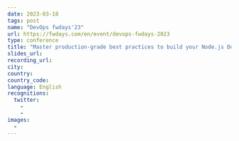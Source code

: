 ```yaml
---
date: 2023-03-18
tags: post
name: "DevOps fwdays'23"
url: https://fwdays.com/en/event/devops-fwdays-2023
type: conference
title: "Master production-grade best practices to build your Node.js Docker images"
slides_url:
recording_url: 
city: 
country: 
country_code:
language: English
recognitions:
  twitter:
    - 
    - 
images:
  - 
---
```

